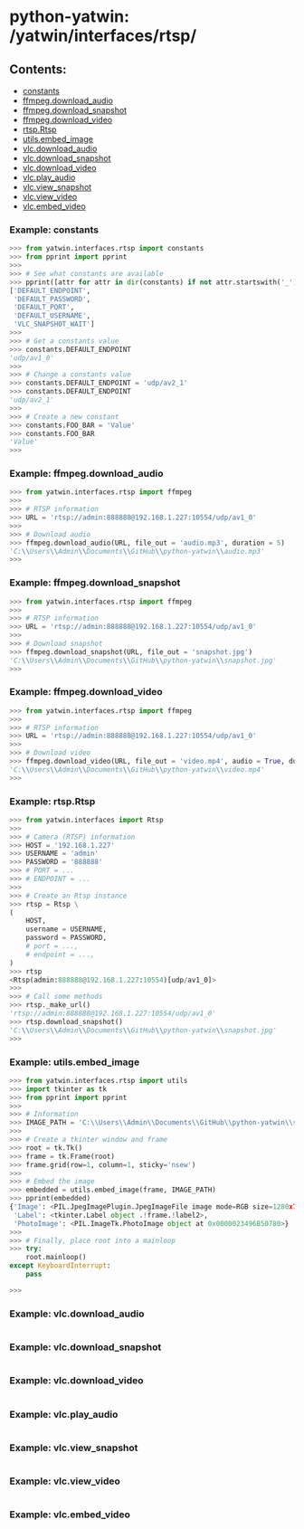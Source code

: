 # python-yatwin: /yatwin/interfaces/rtsp/

## Contents:
* [constants](#example-constants)
* [ffmpeg.download_audio](#example-ffmpegdownload_audio)
* [ffmpeg.download_snapshot](#example-ffmpegdownload_snapshot)
* [ffmpeg.download_video](#example-ffmpegdownload_video)
* [rtsp.Rtsp](#example-rtsprtsp)
* [utils.embed_image](#example-utilsembed_image)
* [vlc.download_audio](#example-vlcdownload_audio)
* [vlc.download_snapshot](#example-vlcdownload_snapshot)
* [vlc.download_video](#example-vlcdownload_video)
* [vlc.play_audio](#example-vlcplay_audio)
* [vlc.view_snapshot](#example-vlcview_snapshot)
* [vlc.view_video](#example-vlcview_video)
* [vlc.embed_video](#example-vlcembed_video)

### Example: constants
```python
>>> from yatwin.interfaces.rtsp import constants
>>> from pprint import pprint
>>> 
>>> # See what constants are available
>>> pprint([attr for attr in dir(constants) if not attr.startswith('_') and attr.isupper()])
['DEFAULT_ENDPOINT',
 'DEFAULT_PASSWORD',
 'DEFAULT_PORT',
 'DEFAULT_USERNAME',
 'VLC_SNAPSHOT_WAIT']
>>> 
>>> # Get a constants value
>>> constants.DEFAULT_ENDPOINT
'udp/av1_0'
>>> 
>>> # Change a constants value
>>> constants.DEFAULT_ENDPOINT = 'udp/av2_1'
>>> constants.DEFAULT_ENDPOINT
'udp/av2_1'
>>> 
>>> # Create a new constant
>>> constants.FOO_BAR = 'Value'
>>> constants.FOO_BAR
'Value'
>>> 
```

### Example: ffmpeg.download_audio
```python
>>> from yatwin.interfaces.rtsp import ffmpeg
>>> 
>>> # RTSP information
>>> URL = 'rtsp://admin:888888@192.168.1.227:10554/udp/av1_0'
>>> 
>>> # Download audio
>>> ffmpeg.download_audio(URL, file_out = 'audio.mp3', duration = 5)
'C:\\Users\\Admin\\Documents\\GitHub\\python-yatwin\\audio.mp3'
>>> 
```

### Example: ffmpeg.download_snapshot
```python
>>> from yatwin.interfaces.rtsp import ffmpeg
>>> 
>>> # RTSP information
>>> URL = 'rtsp://admin:888888@192.168.1.227:10554/udp/av1_0'
>>> 
>>> # Download snapshot
>>> ffmpeg.download_snapshot(URL, file_out = 'snapshot.jpg')
'C:\\Users\\Admin\\Documents\\GitHub\\python-yatwin\\snapshot.jpg'
>>> 
```

### Example: ffmpeg.download_video
```python
>>> from yatwin.interfaces.rtsp import ffmpeg
>>> 
>>> # RTSP information
>>> URL = 'rtsp://admin:888888@192.168.1.227:10554/udp/av1_0'
>>> 
>>> # Download video
>>> ffmpeg.download_video(URL, file_out = 'video.mp4', audio = True, duration = 5)
'C:\\Users\\Admin\\Documents\\GitHub\\python-yatwin\\video.mp4'
>>> 
```

### Example: rtsp.Rtsp
```python
>>> from yatwin.interfaces import Rtsp
>>> 
>>> # Camera (RTSP) information
>>> HOST = '192.168.1.227'
>>> USERNAME = 'admin'
>>> PASSWORD = '888888'
>>> # PORT = ...
>>> # ENDPOINT = ...
>>> 
>>> # Create an Rtsp instance
>>> rtsp = Rtsp \
(
	HOST,
	username = USERNAME,
	password = PASSWORD,
	# port = ...,
	# endpoint = ...,
)
>>> rtsp
<Rtsp(admin:888888@192.168.1.227:10554)[udp/av1_0]>
>>> 
>>> # Call some methods
>>> rtsp._make_url()
'rtsp://admin:888888@192.168.1.227:10554/udp/av1_0'
>>> rtsp.download_snapshot()
'C:\\Users\\Admin\\Documents\\GitHub\\python-yatwin\\snapshot.jpg'
>>> 
```

### Example: utils.embed_image
```python
>>> from yatwin.interfaces.rtsp import utils
>>> import tkinter as tk
>>> from pprint import pprint
>>> 
>>> # Information
>>> IMAGE_PATH = 'C:\\Users\\Admin\\Documents\\GitHub\\python-yatwin\\snapshot.jpg'
>>> 
>>> # Create a tkinter window and frame
>>> root = tk.Tk()
>>> frame = tk.Frame(root)
>>> frame.grid(row=1, column=1, sticky='nsew')
>>>
>>> # Embed the image
>>> embedded = utils.embed_image(frame, IMAGE_PATH)
>>> pprint(embedded)
{'Image': <PIL.JpegImagePlugin.JpegImageFile image mode=RGB size=1280x720 at 0x234A0CB97B8>,
 'Label': <tkinter.Label object .!frame.!label2>,
 'PhotoImage': <PIL.ImageTk.PhotoImage object at 0x0000023496B50780>}
>>> 
>>> # Finally, place root into a mainloop
>>> try:
	root.mainloop()
except KeyboardInterrupt:
	pass

>>>
```

### Example: vlc.download_audio
```python
```

### Example: vlc.download_snapshot
```python
```

### Example: vlc.download_video
```python
```

### Example: vlc.play_audio
```python
```

### Example: vlc.view_snapshot
```python
```

### Example: vlc.view_video
```python
```

### Example: vlc.embed_video
```python
```
